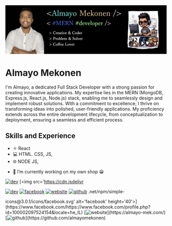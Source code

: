 <img src="https://github.com/almayomekonen/almayomekonen/blob/main/almayopop.png">

# Almayo Mekonen
I'm Almayo, a dedicated
Full Stack Developer with a strong passion for creating innovative applications. My expertise lies in the MERN (MongoDB, Express.js, React.js, Node.js) stack, enabling me to seamlessly design and implement robust solutions.
With a commitment to excellence, I thrive on transforming ideas into polished, user-friendly applications. My proficiency extends across the entire development lifecycle, from conceptualization to deployment, ensuring a seamless and efficient process.

## Skills and Experience
* ⚛️ React
* 💻 HTML. CSS, JS,
* 🌐 NODE JS, 


- 🔭 I’m currently working on my own shop 😀 

[<img src='https://cdn.jsdelivr.net/npm/simple-icons@3.0.1/icons/dev-dot-to.svg' alt='dev' height='40'>](https://almayo-mek.com/) 
[<img src='https://cdn.jsdelivr<div style="display: inline-block;">
    <a href="https://almayo-mek.com/">
        <img src='https://cdn.jsdelivr.net/npm/simple-icons@3.0.1/icons/dev-dot-to.svg' alt='dev' height='40'>
    </a>
</div>

<div style="display: inline-block;">
    <a href="https://www.facebook.com/profile.php?id=100002097524154&locale=he_IL">
        <img src='https://cdn.jsdelivr.net/npm/simple-icons@3.0.1/icons/facebook.svg' alt='facebook' height='40'>
    </a>
</div>

<div style="display: inline-block;">
    <a href="https://almayo-mek.com/">
        <img src='https://cdn.jsdelivr.net/npm/simple-icons@3.0.1/icons/icloud.svg' alt='website' height='40'>
    </a>
</div>

<div style="display: inline-block;">
    <a href="https://github.com/almayomekonen">
        <img src='https://cdn.jsdelivr.net/npm/simple-icons@3.0.1/icons/github.svg' alt='github' height='40'>
    </a>
</div>
.net/npm/simple-icons@3.0.1/icons/facebook.svg' alt='facebook' height='40'>](https://www.facebook.com/https://www.facebook.com/profile.php?id=100002097524154&locale=he_IL) [<img src='https://cdn.jsdelivr.net/npm/simple-icons@3.0.1/icons/icloud.svg' alt='website' height='40'>](https://almayo-mek.com/)  
[<img background-color="white" src='https://cdn.jsdelivr.net/npm/simple-icons@3.0.1/icons/github.svg' alt='github' height='40'>](https://github.com/almayomekonen)  

